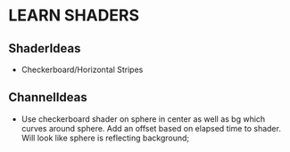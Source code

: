 

# LEARN SHADERS

## ShaderIdeas
 - Checkerboard/Horizontal Stripes

## ChannelIdeas
 - Use checkerboard shader on sphere in center as well as bg which curves around sphere.  Add an offset based on elapsed time to shader.  Will look like sphere is reflecting background;
